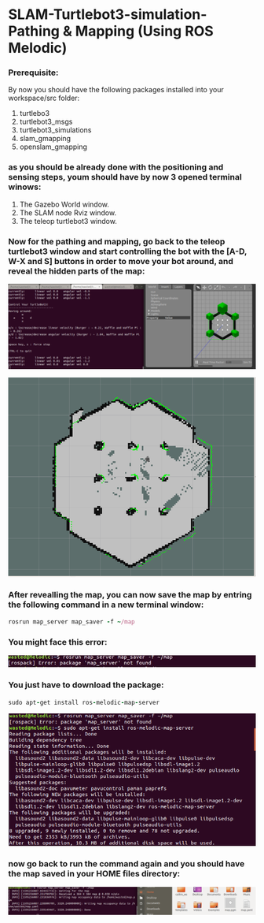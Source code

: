 # SLAM-Turtlebot3-simulation-Pathing & Mapping   (Using ROS Melodic)
### Prerequisite:
By now you should have the following packages installed into your workspace/src folder:
1. turtlebo3
2. turtlebot3_msgs
3. turtlebot3_simulations
4. slam_gmapping
5. openslam_gmapping
### as you should be already done with the positioning and sensing steps, youm should have by now 3 opened terminal winows:
1. The Gazebo World window.
2. The SLAM node Rviz window.
3. The teleop turtlebot3 window.
### Now for the pathing and mapping, go back to the teleop turtlebot3 window and start controlling the bot with the  [A-D, W-X and S] buttons in order to move your bot around, and reveal the hidden parts of the map:

![](Mapping/3.PNG)

![](Mapping/4.PNG)

### After revealling the map, you can now save the map by entring the following command in a new terminal window:
```ruby
rosrun map_server map_saver -f ~/map
```
### You might face this error:

![](Mapping/E.jpg)

### You just have to download the package:
```ruby
sudo apt-get install ros-melodic-map-server
```
![](Mapping/5.PNG)

### now go back to run the command again and you should have the map saved in your HOME files directory:
![](Mapping/6.PNG)
